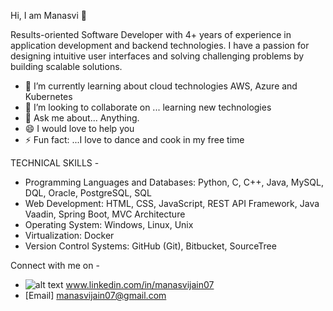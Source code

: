 Hi, I am Manasvi 👋

Results-oriented Software Developer with 4+ years of experience in application development and backend technologies. 
I have a passion for designing intuitive user interfaces and solving challenging problems by building scalable solutions.

- 🌱 I’m currently learning about cloud technologies AWS, Azure and Kubernetes
- 👯 I’m looking to collaborate on ... learning new technologies 
- 💬 Ask me about... Anything.
- 😄  I would love to help you
- ⚡ Fun fact: ...I love to dance and cook in my free time

TECHNICAL SKILLS -
- Programming Languages and Databases: Python, C, C++, Java, MySQL, DQL, Oracle, PostgreSQL, SQL
- Web Development: HTML, CSS, JavaScript, REST API Framework, Java Vaadin, Spring Boot, MVC Architecture
- Operating System: Windows, Linux, Unix
- Virtualization: Docker
- Version Control Systems: GitHub (Git), Bitbucket, SourceTree

Connect with me on - 
- ![alt text](https://www.google.com/url?sa=i&url=https%3A%2F%2Fwww.flaticon.com%2Ffree-icon%2Flinkedin_174857&psig=AOvVaw1wnVqM1tgBPPjNyIG-T0-g&ust=1616654985992000&source=images&cd=vfe&ved=0CAIQjRxqFwoTCOiCsqKryO8CFQAAAAAdAAAAABAI)  www.linkedin.com/in/manasvijain07
- [Email]     manasvijain07@gmail.com
